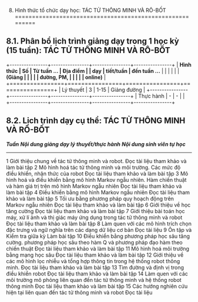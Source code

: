 8. Hình thức tổ chức dạy học: TÁC TỬ THÔNG MINH VÀ RÔ-BỐT
=========================================================

8.1. Phân bổ lịch trình giảng dạy trong 1 học kỳ (15 tuần): TÁC TỬ THÔNG MINH VÀ RÔ-BỐT
---------------------------------------------------------------------------------------

+----------------+----------------+----------------+----------------+
| **Hình thức    | **Số           | **Từ tuần ...  | **Địa điểm**   |
| dạy**          | tiết/tuần**    | đến tuần ...** |                |
|                |                |                | **(Giảng       |
|                |                |                | đường, PM,     |
|                |                |                | online)**      |
+================+================+================+================+
| Lý thuyết      | 3              | 1-15           | Giảng đường    |
+----------------+----------------+----------------+----------------+
| Thực hành      | \-             | \-             |                |
+----------------+----------------+----------------+----------------+

8.2. Lịch trình dạy cụ thể: TÁC TỬ THÔNG MINH VÀ RÔ-BỐT
-------------------------------------------------------

  ***Tuần***   ***Nội dung giảng dạy lý thuyết/thực hành***                                                                              ***Nội dung sinh viên tự học***
  ------------ ------------------------------------------------------------------------------------------------------------------------- ---------------------------------------
  1            Giới thiệu chung về tác tử thông minh và robot.                                                                           Đọc tài liệu tham khảo và làm bài tập
  2            Mô hình hoá tác tử thông minh và môi trường. Các mức độ điều khiển, nhận thức của robot                                   Đọc tài liệu tham khảo và làm bài tập
  3            Mô hình hoá và điều khiển bằng mô hình Markov ngẫu nhiên. Hàm chiến thuật và hàm giá trị trên mô hình Markov ngẫu nhiên   Đọc tài liệu tham khảo và làm bài tập
  4            Điều khiển bằng mô hình Markov ngẫu nhiên                                                                                 Đọc tài liệu tham khảo và làm bài tập
  5            Tối ưu bằng phương pháp quy hoạch động trên Markov ngẫu nhiên                                                             Đọc tài liệu tham khảo và làm bài tập
  6            Giới thiệu về học tăng cường                                                                                              Đọc tài liệu tham khảo và làm bài tập
  7            Giới thiệu bài toán học máy, xử lí ảnh và thị giác máy ứng dụng trong tác tử thông minh và robot                          Đọc tài liệu tham khảo và làm bài tập
  8            Làm quen với các mô hình trích chọn đặc trưng và ngữ nghĩa trên các dạng dữ liệu cơ bản                                   Đọc tài liệu
  9            Ôn tập và Kiểm tra giữa kỳ                                                                                                Làm bài tập
  10           Điều khiển bằng phương pháp học sâu tăng cường. phương pháp học sâu theo hàm Q và phương pháp đạo hàm theo chiến thuật    Đọc tài liệu tham khảo và làm bài tập
  11           Mô hình hoá môi trường bằng mạng học sâu                                                                                  Đọc tài liệu tham khảo và làm bài tập
  12           Giới thiệu về các mô hình lọc nhiễu và tổng hợp thông tin trong hệ thống robot thông minh.                                Đọc tài liệu tham khảo và làm bài tập
  13           Tìm đường và định vị trong điều khiển robot                                                                               Đọc tài liệu tham khảo và làm bài tập
  14           Làm quen với các môi trường mô phỏng liên quan đến tác tử thông minh và hệ thống robot thông minh                         Đọc tài liệu tham khảo và làm bài tập
  15           Các hướng nghiên cứu hiện tại liên quan đến tác tử thông minh và robot                                                    Đọc tài liệu

